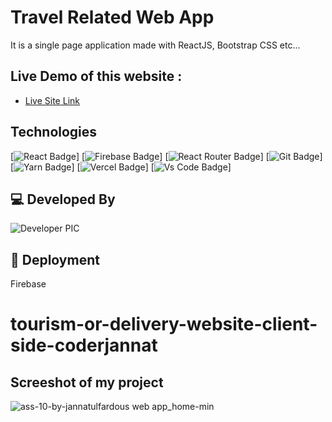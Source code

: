# Travel Related Web App

It is a single page application made with ReactJS, Bootstrap CSS etc...

## Live Demo of this website :

- [Live Site Link](https://ass-10-by-jannatulfardous.web.app/)

## Technologies

[![React Badge](https://img.shields.io/badge/React-20232A?style=for-the-badge&logo=react&logoColor=61DAFB)]
[![Firebase Badge](https://img.shields.io/badge/Firebase-FFCB2B?style=for-the-badge&logo=firebase&logoColor=white)]
[![React Router Badge](https://img.shields.io/badge/React_Router-CA4245?style=for-the-badge&logo=react-router&logoColor=white)]
[![Git Badge](https://img.shields.io/badge/git-f34f29?style=for-the-badge&logo=git&logoColor=white)]
[![Yarn Badge](https://img.shields.io/badge/yarn-0078D6?style=for-the-badge&logo=yarn&logoColor=white)]
[![Vercel Badge](https://img.shields.io/badge/vercel-000?style=for-the-badge&logo=vercel&logoColor=white)]
[![Vs Code Badge](https://img.shields.io/badge/Visual_Studio_Code-0078D6?style=for-the-badge&logo=visualstudiocode&logoColor=white)]

## 💻 Developed By

![Developer PIC](https://avatars.githubusercontent.com/u/80195995?s=96&v=4)

## 🚀 Deployment

  Firebase


# tourism-or-delivery-website-client-side-coderjannat

## Screeshot of my project
![ass-10-by-jannatulfardous web app_home-min](https://user-images.githubusercontent.com/80195995/139594229-04322e1a-002f-4ad7-8180-6baf8ea07a5c.png)

